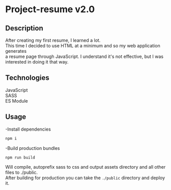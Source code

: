 # Project-resume v2.0

## Description
After creating my first resume, I learned a lot.<br> 
This time I decided to use HTML at a minimum and so my web application generates<br>
a resume page through JavaScript. I understand it's not effective, but I was<br>
interested in doing it that way.

## Technologies
JavaScript<br>
SASS<br>
ES Module

## Usage

-Install dependencies
```ruby
npm i
```
-Build production bundles

```ruby
npm run build
```

Will compile, autoprefix sass to css and output assets directory and all other files to ./public.<br>
After building for production you can take the `./public` directory and deploy it.
